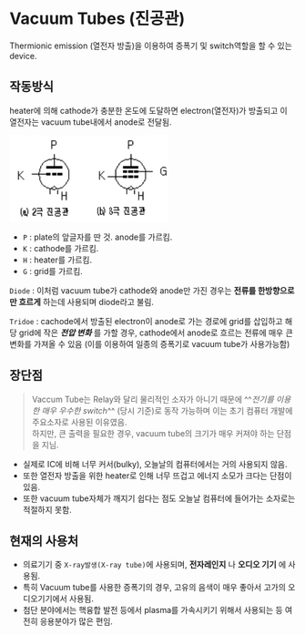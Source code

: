 # Vacuum Tubes (진공관)

Thermionic emission (열전자 방출)을 이용하여 증폭기 및 switch역할을 할 수 있는 device.

## 작동방식

heater에 의해 cathode가 충분한 온도에 도달하면 electron(열전자)가 방출되고 이 열전자는 vacuum tube내에서 anode로 전달됨. 

![vacuum_tube](imgs/vacuum_tube_diagram.png)

* `P` : plate의 앞글자를 딴 것. anode를 가르킴.
* `K` : cathode를 가르킴.
* `H` : heater를 가르킴.
* `G` : grid를 가르킴.

`Diode` 
: 이처럼 vacuum tube가 cathode와 anode만 가진 경우는 **전류를 한방향으로만 흐르게** 하는데 사용되며 diode라고 불림. 

`Tridoe` 
: cachode에서 방출된 electron이 anode로 가는 경로에 grid를 삽입하고 해당 grid에 작은 ***전압 변화*** 를 가할 경우, cathode에서 anode로 흐르는 전류에 매우 큰 변화를 가져올 수 있음 (이를 이용하여 일종의 증폭기로 vacuum tube가 사용가능함) 

## 장단점

> Vaccum Tube는 Relay와 달리 물리적인 소자가 아니기 때문에 ^^*전기를 이용한 매우 우수한 switch*^^ (당시 기준)로 동작 가능하며 이는 초기 컴퓨터 개발에 주요소자로 사용된 이유였음.  
> 하지만, 큰 출력을 필요한 경우, vacuum tube의 크기가 매우 커져야 하는 단점을 지님.

* 실제로 IC에 비해 너무 커서(bulky), 오늘날의 컴퓨터에서는 거의 사용되지 않음.
* 또한 열전자 방출을 위한 heater로 인해 너무 뜨겁고 에너지 소모가 크다는 단점이 있음.
* 또한 vacuum tube자체가 깨지기 쉽다는 점도 오늘날 컴퓨터에 들어가는 소자로는 적절하지 못함.

## 현재의 사용처

* 의료기기 중 `X-ray발생(X-ray tube)`에 사용되며, **전자레인지** 나 **오디오 기기** 에 사용됨.
* 특히 Vacuum tube를 사용한 증폭기의 경우, 고유의 음색이 매우 좋아서 고가의 오디오기기에서 사용됨.
* 첨단 분야에서는 핵융합 발전 등에서 plasma를 가속시키기 위해서 사용되는 등 여전히 응용분야가 많은 편임.